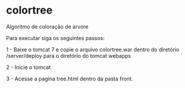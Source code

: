 # colortree
Algoritmo de coloração de arvore

Para executar siga os seguintes passos:

1 - Baixe o tomcat 7 e copie o arquivo colortree.war dentro do diretório 
/server/deploy para o diretório do tomcat webapps

2 - Inicie o tomcat

3 - Acesse a pagina tree.html dentro da pasta front.
